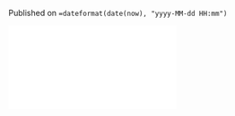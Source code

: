 
Published on `=dateformat(date(now), "yyyy-MM-dd HH:mm")`


![The SECOND COMING BIBLE](The%20SECOND%20COMING%20BIBLE.md)